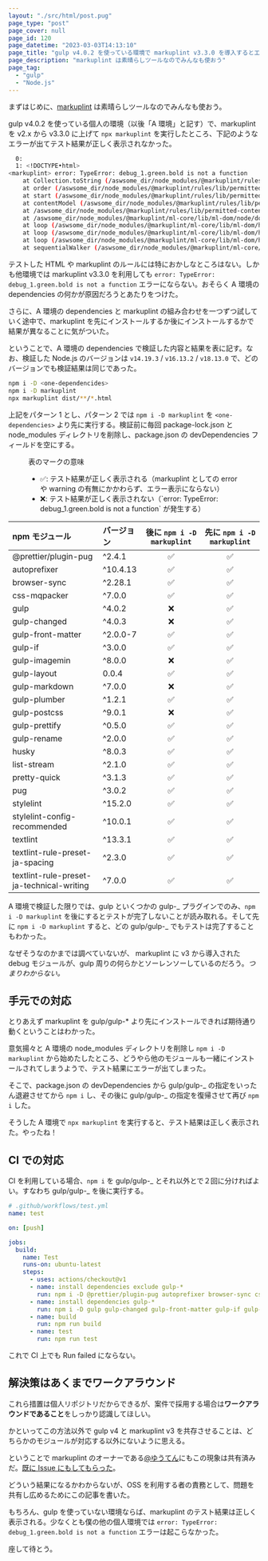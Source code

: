 ```yaml
---
layout: "./src/html/post.pug"
page_type: "post"
page_cover: null
page_id: 120
page_datetime: "2023-03-03T14:13:10"
page_title: "gulp v4.0.2 を使っている環境で markuplint v3.3.0 を導入するとエラーになる"
page_description: "markuplint は素晴らしツールなのでみんなも使おう"
page_tag:
  - "gulp"
  - "Node.js"
---
```


まずはじめに、[markuplint](https://markuplint.dev/ja/) は素晴らしツールなのでみんなも使おう。

gulp v4.0.2 を使っている個人の環境（以後「A 環境」と記す）で、markuplint を v2.x から v3.3.0 に上げて `npx markuplint` を実行したところ、下記のようなエラーが出てテスト結果が正しく表示されなかった。

```bash
  0:
  1: <!DOCTYPE•html>
<markuplint> error: TypeError: debug_1.green.bold is not a function
    at Collection.toString (/aswsome_dir/node_modules/@markuplint/rules/lib/permitted-contents/utils.js:232:44)
    at order (/aswsome_dir/node_modules/@markuplint/rules/lib/permitted-contents/order.js:87:56)
    at start (/aswsome_dir/node_modules/@markuplint/rules/lib/permitted-contents/start.js:50:38)
    at contentModel (/aswsome_dir/node_modules/@markuplint/rules/lib/permitted-contents/content-model.js:18:38)
    at /aswsome_dir/node_modules/@markuplint/rules/lib/permitted-contents/index.js:20:62
    at /aswsome_dir/node_modules/@markuplint/ml-core/lib/ml-dom/node/document.js:2012:24
    at loop (/aswsome_dir/node_modules/@markuplint/ml-core/lib/ml-dom/helper/walkers.js:37:24)
    at loop (/aswsome_dir/node_modules/@markuplint/ml-core/lib/ml-dom/helper/walkers.js:42:13)
    at loop (/aswsome_dir/node_modules/@markuplint/ml-core/lib/ml-dom/helper/walkers.js:42:13)
    at sequentialWalker (/aswsome_dir/node_modules/@markuplint/ml-core/lib/ml-dom/helper/walkers.js:45:5) (@markuplint/ml-core) /aswsome_dir/dist/archives/index.html:0:0
```

テストした HTML や markuplint のルールには特におかしなところはない。しかも他環境では markuplint v3.3.0 を利用しても `error: TypeError: debug_1.green.bold is not a function` エラーにならない。おそらく A 環境の dependencies の何かが原因だろうとあたりをつけた。

さらに、A 環境の dependencies と markuplint の組み合わせを一つずつ試していく途中で、markuplint を先にインストールするか後にインストールするかで結果が異なることに気がついた。

ということで、A 環境の dependencies で検証した内容と結果を表に記す。なお、検証した Node.js のバージョンは `v14.19.3` / `v16.13.2` / `v18.13.0` で、どのバージョンでも検証結果は同じであった。

```bash
npm i -D <one-dependencides>
npm i -D markuplint
npx markuplint dist/**/*.html
```

上記をパターン 1 とし、パターン 2 では `npm i -D markuplint` を `<one-dependencies>` より先に実行する。検証前に毎回 package-lock.json と node_modules ディレクトリを削除し、package.json の devDependencies フィールドを空にする。

<figure>
  <figcaption>表のマークの意味</figucaption>
  <ul>
    <li>✅: テスト結果が正しく表示される（markuplint としての error や warning の有無にかかわらず、エラー表示にならない）</li>
    <li>❌: テスト結果が正しく表示されない（`error: TypeError: debug_1.green.bold is not a function` が発生する）</li>
  </ul>
</figure>

| npm モジュール                            | バージョン | 後に `npm i -D markuplint` | 先に `npm i -D markuplint` |
| :---------------------------------------- | :--------- | :------------------------: | :------------------------: |
| @prettier/plugin-pug                      | ^2.4.1     |             ✅             |             ✅             |
| autoprefixer                              | ^10.4.13   |             ✅             |             ✅             |
| browser-sync                              | ^2.28.1    |             ✅             |             ✅             |
| css-mqpacker                              | ^7.0.0     |             ✅             |             ✅             |
| gulp                                      | ^4.0.2     |             ❌             |             ✅             |
| gulp-changed                              | ^4.0.3     |             ❌             |             ✅             |
| gulp-front-matter                         | ^2.0.0-7   |             ✅             |             ✅             |
| gulp-if                                   | ^3.0.0     |             ✅             |             ✅             |
| gulp-imagemin                             | ^8.0.0     |             ❌             |             ✅             |
| gulp-layout                               | 0.0.4      |             ✅             |             ✅             |
| gulp-markdown                             | ^7.0.0     |             ❌             |             ✅             |
| gulp-plumber                              | ^1.2.1     |             ✅             |             ✅             |
| gulp-postcss                              | ^9.0.1     |             ❌             |             ✅             |
| gulp-prettify                             | ^0.5.0     |             ✅             |             ✅             |
| gulp-rename                               | ^2.0.0     |             ✅             |             ✅             |
| husky                                     | ^8.0.3     |             ✅             |             ✅             |
| list-stream                               | ^2.1.0     |             ✅             |             ✅             |
| pretty-quick                              | ^3.1.3     |             ✅             |             ✅             |
| pug                                       | ^3.0.2     |             ✅             |             ✅             |
| stylelint                                 | ^15.2.0    |             ✅             |             ✅             |
| stylelint-config-recommended              | ^10.0.1    |             ✅             |             ✅             |
| textlint                                  | ^13.3.1    |             ✅             |             ✅             |
| textlint-rule-preset-ja-spacing           | ^2.3.0     |             ✅             |             ✅             |
| textlint-rule-preset-ja-technical-writing | ^7.0.0     |             ✅             |             ✅             |

A 環境で検証した限りでは、gulp といくつかの gulp-_ プラグインでのみ、`npm i -D markuplint` を後にするとテストが完了しないことが読み取れる。そして先に `npm i -D markuplint` すると、どの gulp/gulp-_ でもテストは完了することもわかった。

なぜそうなのかまでは調べていないが、 markuplint に v3 から導入された debug モジュールが、gulp 周りの何らかとソーレンソーしているのだろう。_つまりわからない。_

## 手元での対応

とりあえず markuplint を gulp/gulp-\* より先にインストールできれば期待通り動くということはわかった。

意気揚々と A 環境の node_modules ディレクトリを削除し `npm i -D markuplint` から始めたしたところ、どうやら他のモジュールも一緒にインストールされてしまうようで、テスト結果にエラーが出てしまった。

そこで、package.json の devDependencies から gulp/gulp-_ の指定をいったん退避させてから `npm i` し、その後に gulp/gulp-_ の指定を復帰させて再び `npm i` した。

そうした A 環境で `npx markuplint` を実行すると、テスト結果は正しく表示された。やったね！

## CI での対応

CI を利用している場合、`npm i` を gulp/gulp-_ とそれ以外とで２回に分ければよい。すなわち gulp/gulp-_ を後に実行する。

```yml
# .github/workflows/test.yml
name: test

on: [push]

jobs:
  build:
    name: Test
    runs-on: ubuntu-latest
    steps:
      - uses: actions/checkout@v1
      - name: install dependencies exclude gulp-*
        run: npm i -D @prettier/plugin-pug autoprefixer browser-sync css-mqpacker husky list-stream markuplint pretty-quick pug stylelint stylelint-config-recommended
      - name: install dependencies gulp-*
        run: npm i -D gulp gulp-changed gulp-front-matter gulp-if gulp-imagemin gulp-layout gulp-markdown gulp-plumber gulp-postcss gulp-prettify gulp-rename
      - name: build
        run: npm run build
      - name: test
        run: npm run test
```

これで CI 上でも Run failed にならない。

## 解決策はあくまでワークアラウンド

これら措置は個人リポジトリだからできるが、案件で採用する場合は**ワークアラウンドであること**をしっかり認識してほしい。

かといってこの方法以外で gulp v4 と markuplint v3 を共存させることは、どちらかのモジュールが対応する以外にないように思える。

ということで markuplint のオーナーである[@ゆうてん](https://twitter.com/cloud10designs)にもこの現象は共有済みだ。[既に Issue にもしてもらった](https://github.com/markuplint/markuplint/issues/740)。

どういう結果になるかわからないが、OSS を利用する者の責務として、問題を共有し広めるためにこの記事を書いた。

もちろん、gulp を使っていない環境ならば、markuplint のテスト結果は正しく表示される。少なくとも僕の他の個人環境では `error: TypeError: debug_1.green.bold is not a function` エラーは起こらなかった。

座して待とう。
